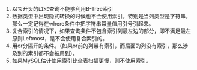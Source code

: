 1. 以%开头的`LIKE`查询不能够利用B-Tree索引
2. 数据类型中出现隐式转换的时候也不会使用索引，特别是当列类型是字符串，那么一定记得在where条件中把字符串常量值用引号引起来。
3. 复合索引的情况下，如果查询条件不包含索引列最左边的部分，即不满足最左原则Leftmost，是不会使用复合索引的。
4. 用or分隔开的条件。（如果or前的列带有索引，而后面的列没有索引，那么涉及到的索引都不会被用到）。
5. 如果MySQL估计使用索引比全表扫描更慢，则不使用索引。